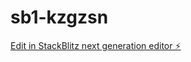# sb1-kzgzsn

[Edit in StackBlitz next generation editor ⚡️](https://stackblitz.com/~/github.com/AgilistTim/sb1-kzgzsn)